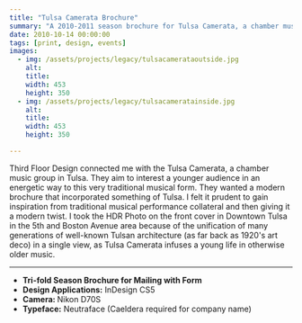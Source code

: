 ```yaml
---
title: "Tulsa Camerata Brochure"
summary: "A 2010-2011 season brochure for Tulsa Camerata, a chamber music group."
date: 2010-10-14 00:00:00
tags: [print, design, events]
images:
  - img: /assets/projects/legacy/tulsacamerataoutside.jpg
    alt: 
    title: 
    width: 453
    height: 350
  - img: /assets/projects/legacy/tulsacameratainside.jpg
    alt: 
    title: 
    width: 453
    height: 350

---
```


<p>Third Floor Design connected me with the Tulsa Camerata, a chamber music group in Tulsa. They aim to interest a younger audience in an energetic way to this very traditional musical form. They wanted a modern brochure that incorporated something of Tulsa. I felt it prudent to gain inspiration from traditional musical performance collateral and then giving it a modern twist. I took the HDR Photo on the front cover in Downtown Tulsa in the 5th and Boston Avenue area because of the unification of many generations of well-known Tulsan architecture (as far back as 1920's art deco) in a single view, as Tulsa Camerata infuses a young life in otherwise older music.</p>

---

<ul><li><strong>Tri-fold Season Brochure for Mailing with Form</strong></li><li><strong>Design Applications:</strong> InDesign CS5</li><li><strong>Camera: </strong>Nikon D70S</li><li><strong>Typeface:</strong> Neutraface (Caeldera required for company name)</li></ul>
